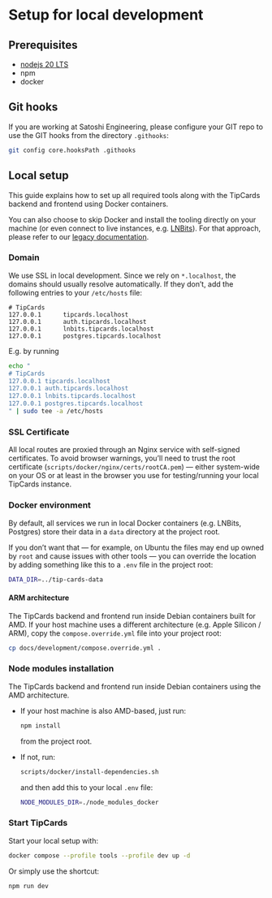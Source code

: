 # Setup for local development

## Prerequisites

- [nodejs 20 LTS](https://nodejs.org/en/)
- npm
- docker

## Git hooks

If you are working at Satoshi Engineering, please configure your GIT repo to use the GIT hooks from the directory `.githooks`:

```sh
git config core.hooksPath .githooks
```

## Local setup

This guide explains how to set up all required tools along with the TipCards backend and frontend using Docker containers.

You can also choose to skip Docker and install the tooling directly on your machine (or even connect to live instances, e.g. [LNBits](https://demo.lnbits.com/)). For that approach, please refer to our [legacy documentation](legacy-setup.md).

### Domain

We use SSL in local development. Since we rely on `*.localhost`, the domains should usually resolve automatically. If they don’t, add the following entries to your `/etc/hosts` file:

```text
# TipCards
127.0.0.1      tipcards.localhost
127.0.0.1      auth.tipcards.localhost
127.0.0.1      lnbits.tipcards.localhost
127.0.0.1      postgres.tipcards.localhost
```

E.g. by running

```sh
echo "
# TipCards
127.0.0.1 tipcards.localhost
127.0.0.1 auth.tipcards.localhost
127.0.0.1 lnbits.tipcards.localhost
127.0.0.1 postgres.tipcards.localhost
" | sudo tee -a /etc/hosts
```

### SSL Certificate

All local routes are proxied through an Nginx service with self-signed certificates. To avoid browser warnings, you’ll need to trust the root certificate (`scripts/docker/nginx/certs/rootCA.pem`) — either system-wide on your OS or at least in the browser you use for testing/running your local TipCards instance.

### Docker environment

By default, all services we run in local Docker containers (e.g. LNBits, Postgres) store their data in a `data` directory at the project root.  

If you don’t want that — for example, on Ubuntu the files may end up owned by `root` and cause issues with other tools — you can override the location by adding something like this to a `.env` file in the project root:

```sh
DATA_DIR=../tip-cards-data
```

#### ARM architecture

The TipCards backend and frontend run inside Debian containers built for AMD. If your host machine uses a different architecture (e.g. Apple Silicon / ARM), copy the `compose.override.yml` file into your project root:

```sh
cp docs/development/compose.override.yml .
```

### Node modules installation

The TipCards backend and frontend run inside Debian containers using the AMD architecture.

- If your host machine is also AMD-based, just run:

    ```sh
    npm install
    ```

    from the project root.

- If not, run:

    ```sh
    scripts/docker/install-dependencies.sh
    ```

    and then add this to your local `.env` file:

    ```sh
    NODE_MODULES_DIR=./node_modules_docker
    ```

### Start TipCards

Start your local setup with:

```sh
docker compose --profile tools --profile dev up -d
```

Or simply use the shortcut:

```sh
npm run dev
```
